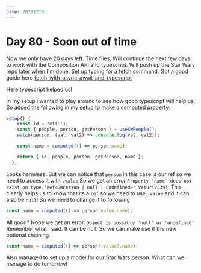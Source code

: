 ```yaml
---
date: 20201210
---
```


# Day 80 - Soon out of time

Now we only have 20 days left. Time flies. Will continue the next few days to work with the Composition API and typescript. Will push up the Star Wars repo later when I'm done.
Set up typing for a fetch command. Got a good guide here [fetch-with-async-await-and-typescript](https://www.carlrippon.com/fetch-with-async-await-and-typescript/)

Here typescript helped us!

In my setup i wanted to play around to see how good typescript will help us. So added the following in my setup to make a computed property.

```js
setup() {
    const id = ref('');
    const { people, person, getPerson } = useSWPeople();
    watch(person, (val, val2) => console.log(val, val2));

    const name = computed(() => person.name);

    return { id, people, person, getPerson, name };
  },
```

Looks harmless. But we can notice that `person` in this case is our ref so we need to access it with `.value` So we get an error `Property 'name' does not exist on type 'Ref<SWPerson | null | undefined>'.Vetur(2339)`. This clearly helps us to know that its a `ref` so we need to use `.value` and it can also be `null`! So we need to change it to following

```js
const name = computed(() => person.value.name);
```

All good? Nope we get an error. `Object is possibly 'null' or 'undefined'` Remember what i said. It can be null. So we can make use if the new optional chaining.

```js
const name = computed(() => person?.value?.name);
```

Also managed to set up a model for our Star Wars person. What can we manage to do tomorrow!

